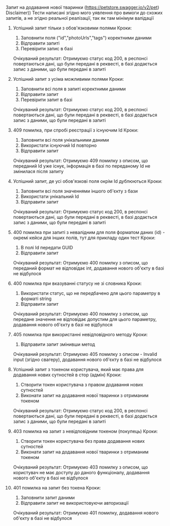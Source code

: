 Запит на додавання нової тваринки (https://petstore.swagger.io/v2/pet)
Disclaimer))
Тести написані згідно мого уявлення про вимоги до схожих запитів, а не згідно реальної реалізації, так як там мінімум валідації

1. Успішний запит тільки з обов'язковими полями
	Кроки:
	1. Заповнити поля ("id","photoUrls","tags") коректними даними
	2. Відправити запиті
	3. Перевірити запис в базі
	
	Очікуваний результат: Отримуємо статус код 200, в респонсі повертаються дані, що були передані в реквесті, 
	в базі додається запис з даними, що були передані в запиті
	
2. Успішний запит з усіма можливими полями
	Кроки:
	1. Заповнити всі поля в запиті коректними даними
	2. Відправити запит
	3. Перевірити запит в базі
	
	Очікуваний результат: Отримуємо статус код 200, в респонсі повертаються дані, що були передані в реквесті, 
	в базі додається запис з даними, що були передані в запиті
	
3. 409 помилка, при спробі реєстрації з існуючим Id
	Кроки:
	1. Заповнити всі поля унікальними даними
	2. Використати існуючий Id повторно
	3. Відправити запит
	
	Очікуваний результат: Отримуємо 409 помилку з описом, що переданий Id уже існує, інформація в базі по переданому Id не змінилася після запиту
	
4. Успішний запит, де усі обов'язкові поля окрім Id дублюються
	Кроки:
	1. Заповнити всі поля значеннями іншого об'єкту з бази
	2. Використати унікальний Id
	3. Відправити запит
	
	Очікуваний результат: Отримуємо статус код 200, в респонсі повертаються дані, що були передані в реквесті, 
	в базі додається запис з даними, що були передані в запиті

5. 400 помилка при запиті з невалідним для поля форматом даних (id) - окремі кейси для інших полів, тут для прикладу один тест
	Кроки: 
	1. В полі Id передати GUID
	2. Відправити запит
	
	Очікуваний результат: Отримуємо 400 помилку з описом, що переданий формат не відповідає int, додавання нового об'єкту в базі не відбулося

6. 400 помилка при вказуванні статусу не зі словника
	Кроки:
	1. Використати статус, що не передбачено для цього параметру в форматі string
	2. Відправити запит
	
	Очікуваний результат: Отримуємо 400 помилку з описом, що передане значення не відповідає допустим для цього параметру, 
	додавання нового об'єкту в базі не відбулося
	
7. 405 помилка при використанні невідповідного методу
	Кроки:
	1. Відправити запит змінивши метод
	
	Очікуваний результат: Отримуємо 405 помилку з описом - Invalid input (згідно свагеру),
	додавання нового об'єкту в базі не відбулося
	
8. Успішний запит з токеном користувача, який має права для додавання нових сутностей в стор (адмін)
	Кроки:
	1. Створити токен користувача з правом додавання нових сутностей
	2. Виконати запит на додавання нової тваринки з отриманим токеном
	
	Очікуваний результат: Отримуємо статус код 200, в респонсі повертаються дані, що були передані в реквесті, 
	в базі додається запис з даними, що були передані в запиті
	
9. 403 помилка на запит з невідповідним токеном (покупець)
	Кроки:
	1. Створити токен користувача без права додавання нових сутностей
	2. Виконати запит на додавання нової тваринки з отриманим токеном
	
	Очікуваний результат: Отримуємо 403 помилку з описом, що користувач не має доступу до даного функціоналу, додавання нового об'єкту в базі не відбулося

10. 401 помилка на запит без токена
	Кроки:
	1. Заповнити запит даними
	2. Відправити запит не використовуючи авторизації
	
	Очікуваний результат: Отримуємо 401 помилку, додавання нового об'єкту в базі не відбулося
